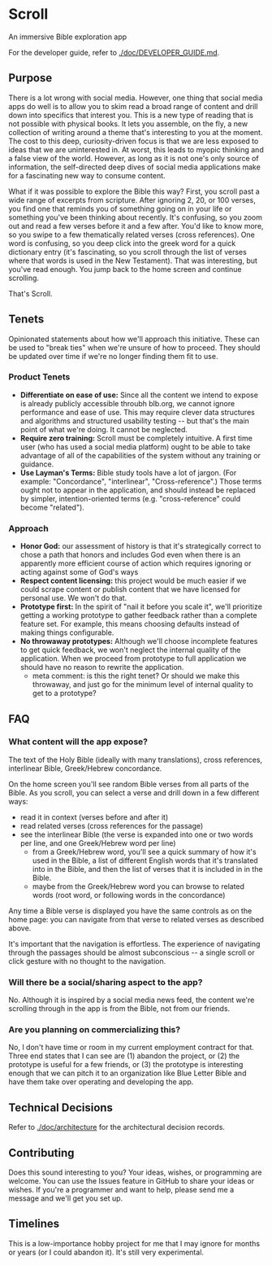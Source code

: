 # Scroll

An immersive Bible exploration app

For the developer guide, refer to [./doc/DEVELOPER_GUIDE.md](./doc/DEVELOPER_GUIDE.md).

## Purpose

There is a lot wrong with social media. However, one thing that social media
apps do well is to allow you to skim read a broad range of content and drill
down into specifics that interest you. This is a new type of reading that is not
possible with physical books. It lets you assemble, on the fly, a new collection
of writing around a theme that's interesting to you at the moment. The cost to
this deep, curiosity-driven focus is that we are less exposed to ideas that we
are uninterested in. At worst, this leads to myopic thinking and a false view of
the world. However, as long as it is not one's only source of information, the
self-directed deep dives of social media applications make for a fascinating new
way to consume content.

What if it was possible to explore the Bible this way? First, you scroll past a
wide range of excerpts from scripture. After ignoring 2, 20, or 100 verses, you
find one that reminds you of something going on in your life or something you've
been thinking about recently. It's confusing, so you zoom out and read a few
verses before it and a few after. You'd like to know more, so you swipe to a few
thematically related verses (cross references). One word is confusing, so you
deep click into the greek word for a quick dictionary entry (it's fascinating,
so you scroll through the list of verses where that words is used in the New
Testament). That was interesting, but you've read enough. You jump back to the
home screen and continue scrolling.

That's Scroll. 

## Tenets

Opinionated statements about how we'll approach this initiative. These can be
used to "break ties" when we're unsure of how to proceed. They should be updated
over time if we're no longer finding them fit to use. 

### Product Tenets

- **Differentiate on ease of use:** Since all the content we intend to expose is
  already publicly accessible throubh blb.org, we cannot ignore performance and
  ease of use. This may require clever data structures and algorithms and
  structured usability testing -- but that's the main point of what we're doing.
  It cannot be neglected. 
- **Require zero training:** Scroll must be completely intuitive. A first time
  user (who has used a social media platform) ought to be able to take advantage
  of all of the capabilities of the system without any training or guidance. 
- **Use Layman's Terms:** Bible study tools have a lot of jargon. (For example:
  "Concordance", "interlinear", "Cross-reference".) Those terms ought not to
  appear in the application, and should instead be replaced by simpler,
  intention-oriented terms (e.g. "cross-reference" could become "related").

### Approach

- **Honor God:** our assessment of history is that it's strategically correct to
  chose a path that honors and includes God even when there is an apparently
  more efficient course of action which requires ignoring or acting against some
  of God's ways
- **Respect content licensing:** this project would be much easier if we could
  scrape content or publish content that we have licensed for personal use. We
  won't do that.
- **Prototype first:** In the spirit of "nail it before you scale it", we'll
  prioritize getting a working prototype to gather feedback rather than a
  complete feature set. For example, this means choosing defaults instead of
  making things configurable.
- **No throwaway prototypes:** Although we'll choose incomplete features to get
  quick feedback, we won't neglect the internal quality of the application. When
  we proceed from prototype to full application we should have no reason to
  rewrite the application. 
    - meta comment: is this the right tenet? Or should we make this throwaway,
      and just go for the minimum level of internal quality to get to a
      prototype?

## FAQ

### What content will the app expose?

The text of the Holy Bible (ideally with many translations), cross references,
interlinear Bible, Greek/Hebrew concordance.

On the home screen you'll see random Bible verses from all parts of the Bible.
As you scroll, you can select a verse and drill down in a few different ways:
 - read it in context (verses before and after it)
 - read related verses (cross references for the passage)
 - see the interlinear Bible (the verse is expanded into one or two words per
   line, and one Greek/Hebrew word per line)
     - from a Greek/Hebrew word, you'll see a quick summary of how it's used in
       the Bible, a list of different English words that it's translated into in
       the Bible, and then the list of verses that it is included in in the
       Bible.
     - maybe from the Greek/Hebrew word you can browse to related words (root
       word, or following words in the concordance)

Any time a Bible verse is displayed you have the same controls as on the home
page: you can navigate from that verse to related verses as described above.

It's important that the navigation is effortless. The experience of navigating
through the passages should be almost subconscious -- a single scroll or click
gesture with no thought to the navigation. 

### Will there be a social/sharing aspect to the app?

No. Although it is inspired by a social media news feed, the content we're
scrolling through in the app is from the Bible, not from our friends. 

### Are you planning on commercializing this?

No, I don't have time or room in my current employment contract for that. Three
end states that I can see are (1) abandon the project, or (2) the prototype is
useful for a few friends, or (3) the prototype is interesting enough that we can
pitch it to an organization like Blue Letter Bible and have them take over
operating and developing the app.

## Technical Decisions

Refer to [./doc/architecture](./doc/architecture) for the architectural decision
records. 

## Contributing

Does this sound interesting to you? Your ideas, wishes, or programming are
welcome. You can use the Issues feature in GitHub to share your ideas or wishes.
If you're a programmer and want to help, please send me a message and we'll get
you set up.

## Timelines

This is a low-importance hobby project for me that I may ignore for months or
years (or I could abandon it). It's still very experimental.
